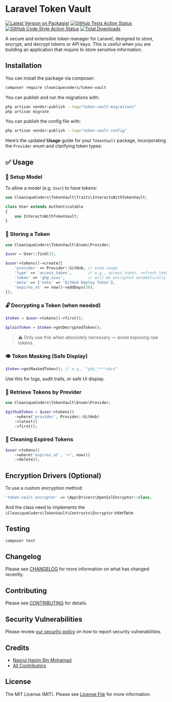 # Laravel Token Vault

[![Latest Version on Packagist](https://img.shields.io/packagist/v/cleaniquecoders/token-vault.svg?style=flat-square)](https://packagist.org/packages/cleaniquecoders/token-vault)
[![GitHub Tests Action Status](https://img.shields.io/github/actions/workflow/status/cleaniquecoders/token-vault/run-tests.yml?branch=main&label=tests&style=flat-square)](https://github.com/cleaniquecoders/token-vault/actions?query=workflow%3Arun-tests+branch%3Amain)
[![GitHub Code Style Action Status](https://img.shields.io/github/actions/workflow/status/cleaniquecoders/token-vault/fix-php-code-style-issues.yml?branch=main&label=code%20style&style=flat-square)](https://github.com/cleaniquecoders/token-vault/actions?query=workflow%3A"Fix+PHP+code+style+issues"+branch%3Amain)
[![Total Downloads](https://img.shields.io/packagist/dt/cleaniquecoders/token-vault.svg?style=flat-square)](https://packagist.org/packages/cleaniquecoders/token-vault)

A secure and extensible token manager for Laravel, designed to store, encrypt, and decrypt tokens or API keys. This is useful when you are building an application that require to store sensitive information.

## Installation

You can install the package via composer:

```bash
composer require cleaniquecoders/token-vault
```

You can publish and run the migrations with:

```bash
php artisan vendor:publish --tag="token-vault-migrations"
php artisan migrate
```

You can publish the config file with:

```bash
php artisan vendor:publish --tag="token-vault-config"
```

Here’s the updated **Usage** guide for your `TokenVault` package, incorporating the `Provider` enum and clarifying token types:

## ✅ Usage

### 🧩 Setup Model

To allow a model (e.g. `User`) to have tokens:

```php
use CleaniqueCoders\TokenVault\Traits\InteractsWithTokenVault;

class User extends Authenticatable
{
    use InteractsWithTokenVault;
}
```

### 🔐 Storing a Token

```php
use CleaniqueCoders\TokenVault\Enums\Provider;

$user = User::find(1);

$user->tokens()->create([
    'provider' => Provider::GitHub, // enum usage
    'type' => 'access_token',       // e.g., access_token, refresh_token
    'token' => 'ghp_xxxx',          // will be encrypted automatically
    'meta' => ['note' => 'GitHub Deploy Token'],
    'expires_at' => now()->addDays(30),
]);
```

### 🔓 Decrypting a Token (when needed)

```php
$token = $user->tokens()->first();

$plainToken = $token->getDecryptedToken();
```

> ⚠️ Only use this when absolutely necessary — avoid exposing raw tokens.

### 👁️ Token Masking (Safe Display)

```php
$token->getMaskedToken(); // e.g., "ghp_****abcd"
```

Use this for logs, audit trails, or safe UI display.

### 📂 Retrieve Tokens by Provider

```php
use CleaniqueCoders\TokenVault\Enums\Provider;

$githubToken = $user->tokens()
    ->where('provider', Provider::GitHub)
    ->latest()
    ->first();
```

### 🧹 Cleaning Expired Tokens

```php
$user->tokens()
    ->where('expires_at', '<', now())
    ->delete();
```

## Encryption Drivers (Optional)

To use a custom encryption method:

```php
'token-vault.encryptor' => \App\Drivers\OpenSslEncryptor::class,
```

And the class need to implements the `\CleaniqueCoders\TokenVault\Contracts\Encryptor` interface.

## Testing

```bash
composer test
```

## Changelog

Please see [CHANGELOG](CHANGELOG.md) for more information on what has changed recently.

## Contributing

Please see [CONTRIBUTING](CONTRIBUTING.md) for details.

## Security Vulnerabilities

Please review [our security policy](../../security/policy) on how to report security vulnerabilities.

## Credits

- [Nasrul Hazim Bin Mohamad](https://github.com/nasrulhazim)
- [All Contributors](../../contributors)

## License

The MIT License (MIT). Please see [License File](LICENSE.md) for more information.

